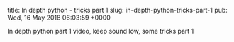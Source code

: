 title: In depth python - tricks part 1
slug: in-depth-python-tricks-part-1
pub: Wed, 16 May 2018 06:03:59 +0000

In depth python part 1 video, keep sound low, some tricks part 1
